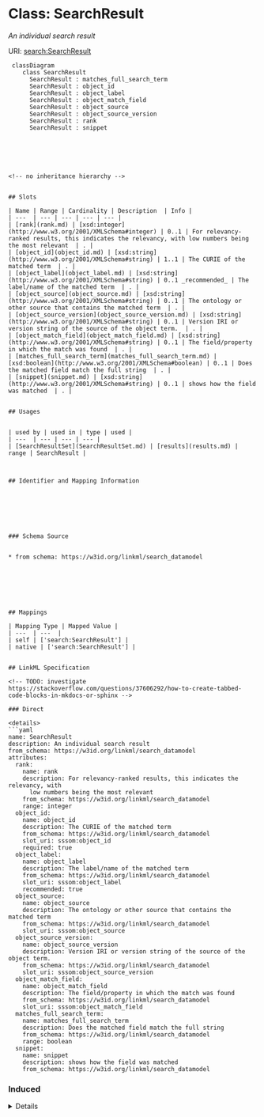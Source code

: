# Class: SearchResult
_An individual search result_





URI: [search:SearchResult](https://w3id.org/linkml/search_datamodel/SearchResult)




```mermaid
 classDiagram
    class SearchResult
      SearchResult : matches_full_search_term
      SearchResult : object_id
      SearchResult : object_label
      SearchResult : object_match_field
      SearchResult : object_source
      SearchResult : object_source_version
      SearchResult : rank
      SearchResult : snippet
      





<!-- no inheritance hierarchy -->


## Slots

| Name | Range | Cardinality | Description  | Info |
| ---  | --- | --- | --- | --- |
| [rank](rank.md) | [xsd:integer](http://www.w3.org/2001/XMLSchema#integer) | 0..1 | For relevancy-ranked results, this indicates the relevancy, with low numbers being the most relevant  | . |
| [object_id](object_id.md) | [xsd:string](http://www.w3.org/2001/XMLSchema#string) | 1..1 | The CURIE of the matched term  | . |
| [object_label](object_label.md) | [xsd:string](http://www.w3.org/2001/XMLSchema#string) | 0..1 _recommended_ | The label/name of the matched term  | . |
| [object_source](object_source.md) | [xsd:string](http://www.w3.org/2001/XMLSchema#string) | 0..1 | The ontology or other source that contains the matched term  | . |
| [object_source_version](object_source_version.md) | [xsd:string](http://www.w3.org/2001/XMLSchema#string) | 0..1 | Version IRI or version string of the source of the object term.  | . |
| [object_match_field](object_match_field.md) | [xsd:string](http://www.w3.org/2001/XMLSchema#string) | 0..1 | The field/property in which the match was found  | . |
| [matches_full_search_term](matches_full_search_term.md) | [xsd:boolean](http://www.w3.org/2001/XMLSchema#boolean) | 0..1 | Does the matched field match the full string  | . |
| [snippet](snippet.md) | [xsd:string](http://www.w3.org/2001/XMLSchema#string) | 0..1 | shows how the field was matched  | . |


## Usages


| used by | used in | type | used |
| ---  | --- | --- | --- |
| [SearchResultSet](SearchResultSet.md) | [results](results.md) | range | SearchResult |



## Identifier and Mapping Information







### Schema Source


* from schema: https://w3id.org/linkml/search_datamodel







## Mappings

| Mapping Type | Mapped Value |
| ---  | ---  |
| self | ['search:SearchResult'] |
| native | ['search:SearchResult'] |


## LinkML Specification

<!-- TODO: investigate https://stackoverflow.com/questions/37606292/how-to-create-tabbed-code-blocks-in-mkdocs-or-sphinx -->

### Direct

<details>
```yaml
name: SearchResult
description: An individual search result
from_schema: https://w3id.org/linkml/search_datamodel
attributes:
  rank:
    name: rank
    description: For relevancy-ranked results, this indicates the relevancy, with
      low numbers being the most relevant
    from_schema: https://w3id.org/linkml/search_datamodel
    range: integer
  object_id:
    name: object_id
    description: The CURIE of the matched term
    from_schema: https://w3id.org/linkml/search_datamodel
    slot_uri: sssom:object_id
    required: true
  object_label:
    name: object_label
    description: The label/name of the matched term
    from_schema: https://w3id.org/linkml/search_datamodel
    slot_uri: sssom:object_label
    recommended: true
  object_source:
    name: object_source
    description: The ontology or other source that contains the matched term
    from_schema: https://w3id.org/linkml/search_datamodel
    slot_uri: sssom:object_source
  object_source_version:
    name: object_source_version
    description: Version IRI or version string of the source of the object term.
    from_schema: https://w3id.org/linkml/search_datamodel
    slot_uri: sssom:object_source_version
  object_match_field:
    name: object_match_field
    description: The field/property in which the match was found
    from_schema: https://w3id.org/linkml/search_datamodel
    slot_uri: sssom:object_match_field
  matches_full_search_term:
    name: matches_full_search_term
    description: Does the matched field match the full string
    from_schema: https://w3id.org/linkml/search_datamodel
    range: boolean
  snippet:
    name: snippet
    description: shows how the field was matched
    from_schema: https://w3id.org/linkml/search_datamodel

```
</details>

### Induced

<details>
```yaml
name: SearchResult
description: An individual search result
from_schema: https://w3id.org/linkml/search_datamodel
attributes:
  rank:
    name: rank
    description: For relevancy-ranked results, this indicates the relevancy, with
      low numbers being the most relevant
    from_schema: https://w3id.org/linkml/search_datamodel
    alias: rank
    owner: SearchResult
    range: integer
  object_id:
    name: object_id
    description: The CURIE of the matched term
    from_schema: https://w3id.org/linkml/search_datamodel
    slot_uri: sssom:object_id
    alias: object_id
    owner: SearchResult
    range: string
    required: true
  object_label:
    name: object_label
    description: The label/name of the matched term
    from_schema: https://w3id.org/linkml/search_datamodel
    slot_uri: sssom:object_label
    alias: object_label
    owner: SearchResult
    range: string
    recommended: true
  object_source:
    name: object_source
    description: The ontology or other source that contains the matched term
    from_schema: https://w3id.org/linkml/search_datamodel
    slot_uri: sssom:object_source
    alias: object_source
    owner: SearchResult
    range: string
  object_source_version:
    name: object_source_version
    description: Version IRI or version string of the source of the object term.
    from_schema: https://w3id.org/linkml/search_datamodel
    slot_uri: sssom:object_source_version
    alias: object_source_version
    owner: SearchResult
    range: string
  object_match_field:
    name: object_match_field
    description: The field/property in which the match was found
    from_schema: https://w3id.org/linkml/search_datamodel
    slot_uri: sssom:object_match_field
    alias: object_match_field
    owner: SearchResult
    range: string
  matches_full_search_term:
    name: matches_full_search_term
    description: Does the matched field match the full string
    from_schema: https://w3id.org/linkml/search_datamodel
    alias: matches_full_search_term
    owner: SearchResult
    range: boolean
  snippet:
    name: snippet
    description: shows how the field was matched
    from_schema: https://w3id.org/linkml/search_datamodel
    alias: snippet
    owner: SearchResult
    range: string

```
</details>